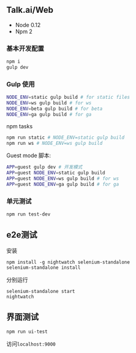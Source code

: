 Talk.ai/Web
------

* Node 0.12
* Npm 2

### 基本开发配置

```bash
npm i
gulp dev
```

### Gulp 使用

```bash
NODE_ENV=static gulp build # for static files
NODE_ENV=ws gulp build # for ws
NODE_ENV=beta gulp build # for beta
NODE_ENV=ga gulp build # for ga
```

npm tasks

```bash
npm run static # NODE_ENV=static gulp build
npm run ws # NODE_ENV=ws gulp build
```

Guest mode 脚本:

```bash
APP=guest gulp dev # 开发模式
APP=guest NODE_ENV=static gulp build
APP=guest NODE_ENV=ws gulp build # for ws
APP=guest NODE_ENV=ga gulp build # for ga
```

### 单元测试

```
npm run test-dev
```

## e2e测试
安装
```
npm install -g nightwatch selenium-standalone
selenium-standalone install
```
分别运行
```
selenium-standalone start
nightwatch
```

## 界面测试
```
npm run ui-test
```
访问`localhost:9000`
